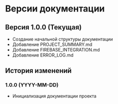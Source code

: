 # Версии документации

## Версия 1.0.0 (Текущая)

- Создание начальной структуры документации
- Добавление PROJECT_SUMMARY.md
- Добавление FIREBASE_INTEGRATION.md
- Добавление ERROR_LOG.md

## История изменений

### 1.0.0 (YYYY-MM-DD)
- Инициализация документации проекта
